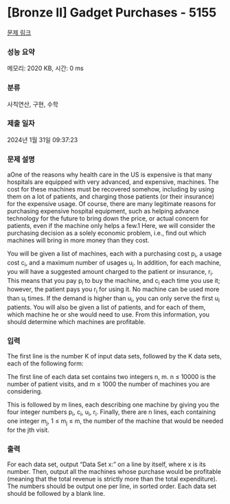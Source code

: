 # [Bronze II] Gadget Purchases - 5155 

[문제 링크](https://www.acmicpc.net/problem/5155) 

### 성능 요약

메모리: 2020 KB, 시간: 0 ms

### 분류

사칙연산, 구현, 수학

### 제출 일자

2024년 1월 31일 09:37:23

### 문제 설명

<p>aOne of the reasons why health care in the US is expensive is that many hospitals are equipped with very advanced, and expensive, machines. The cost for these machines must be recovered somehow, including by using them on a lot of patients, and charging those patients (or their insurance) for the expensive usage. Of course, there are many legitimate reasons for purchasing expensive hospital equipment, such as helping advance technology for the future to bring down the price, or actual concern for patients, even if the machine only helps a few.1 Here, we will consider the purchasing decision as a solely economic problem, i.e., find out which machines will bring in more money than they cost.</p>

<p>You will be given a list of machines, each with a purchasing cost p<sub>i</sub>, a usage cost c<sub>i</sub>, and a maximum number of usages u<sub>i</sub>. In addition, for each machine, you will have a suggested amount charged to the patient or insurance, r<sub>i</sub>. This means that you pay p<sub>i</sub> to buy the machine, and c<sub>i</sub> each time you use it; however, the patient pays you r<sub>i</sub> for using it. No machine can be used more than u<sub>i</sub> times. If the demand is higher than u<sub>i</sub>, you can only serve the first u<sub>i</sub> patients. You will also be given a list of patients, and for each of them, which machine he or she would need to use. From this information, you should determine which machines are profitable.</p>

### 입력 

 <p>The first line is the number K of input data sets, followed by the K data sets, each of the following form:</p>

<p>The first line of each data set contains two integers n, m. n ≤ 10000 is the number of patient visits, and m ≤ 1000 the number of machines you are considering.</p>

<p>This is followed by m lines, each describing one machine by giving you the four integer numbers p<sub>i</sub>, c<sub>i</sub>, u<sub>i</sub>, r<sub>i</sub>. Finally, there are n lines, each containing one integer m<sub>j</sub>, 1 ≤ m<sub>j</sub> ≤ m, the number of the machine that would be needed for the jth visit.</p>

### 출력 

 <p>For each data set, output “Data Set x:” on a line by itself, where x is its number. Then, output all the machines whose purchase would be profitable (meaning that the total revenue is strictly more than the total expenditure). The numbers should be output one per line, in sorted order. Each data set should be followed by a blank line.</p>

